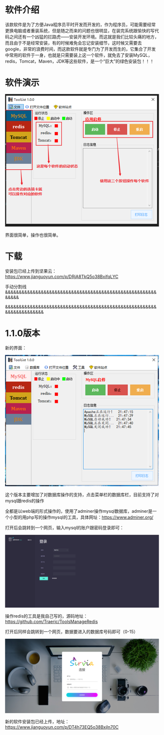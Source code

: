 # 软件介绍

该款软件是为了方便Java程序员平时开发而开发的，作为程序员，可能需要经常更换电脑或者重装系统，但是随之而来的问题也很明显，在装完系统跟愉快的写代码之间还有一个凶猛的拦路虎——安装开发环境。而这就是我们比较头痛的地方，而且由于不是经常安装，有的时候难免会忘记安装细节，这时候又需要去google，非常的浪费时间，而这款软件就是专门为了开发而生的，它集合了开发中常用的软件于一身，也就是只需要装上这一个软件，就免去了安装MySQL，redis，Tomcat，Maven，JDK等这些软件，是一个“巨大”的绿色安装包！！！

# 软件演示

![NO IMG](./Resources/app.png)

界面很简单，操作也很简单。

# 下载

安装包已经上传到坚果云：https://www.jianguoyun.com/p/DRjA8TkQ5o38BxifqLYC



手动分割线  &&&&&&&&&&&&&&&&&&&&&&&&&&&&&&&&&&&&&&&&&&&&&&&&&&&&&&&&&&&&

&&&&&&&&&&&&&&&&&&&&&&&&&&&&&&&&&&&&&&&&&&&&&&&&&&&&&&&&&&&&&&&&&&&&&

# 1.1.0版本

新的界面：

![NO IMG](./Resources/app1.png)

这个版本主要增加了对数据库操作的支持，点击菜单栏的数据库栏，目前支持了对mysql跟redis的操作

全都是以web端的形式操作的，使用了adminer操作mysql数据库，adminer是一个小型的用php写的操作mysql的工具，具体网址：<https://www.adminer.org/>

打开后会跳转到一个网页，输入mysql的账户跟密码登录即可：

![NO IMG](./Resources/adminerpage.png)

操作redis的工具是我自己写的，源码地址：<https://github.com/Traeric/ToolsManageRedis>

打开后同样会跳转到一个网页，数据要进入的数据库号码即可（0-15）

![NO IMG](./Resources/redispage.png)

新的软件安装包已经上传，地址：https://www.jianguoyun.com/p/DT4h73EQ5o38Bxjln70C


